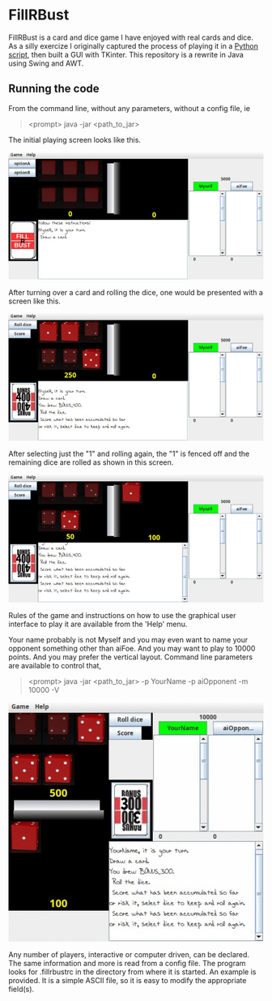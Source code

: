 # FillRBust
FillRBust is a card and dice game I have enjoyed with real cards and dice.
As a silly exercize I originally captured the process of playing it in a [Python script](https://github.com/clydetheSlide/FillrBust),
then built a GUI with TKinter.
This repository is a rewrite in Java using Swing and AWT.

## Running the code
From the command line, without any parameters, without a config file, ie
> <prompt\> java -jar <path_to_jar>

The initial playing screen looks like this.

![initial game screen](README_dir/ready2play.jpg)

After turning over a card and rolling the dice, one would be presented with a screen like this.

![game screen 2](README_dir/playing.jpg)

After selecting just the "1" and rolling again, the "1" is fenced off
and the remaining dice are rolled as shown in this screen.

![game screen 3](README_dir/playing2.jpg)

Rules of the game and instructions on how to use the graphical user interface to play it are available from the 'Help' menu. 

Your name probably is not Myself and you may even want to name your opponent something
other than aiFoe. And you may want to play to 10000 points.
And you may prefer the vertical layout.
Command line parameters are available to control that,
> <prompt\> java -jar <path_to_jar> -p YourName -p aiOpponent -m 10000 -V

![game screen 4](README_dir/layoutV.gif)

Any number of players, interactive or computer driven, can be declared.
The same information and more is read from a config file.
The program looks for .fillrbustrc in the directory from where it is started.
An example is provided. It is a simple ASCII file,
so it is easy to modify the appropriate field(s).
